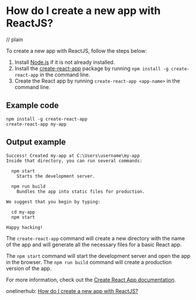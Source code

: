 # How do I create a new app with ReactJS?
// plain

To create a new app with ReactJS, follow the steps below:
1. Install [Node.js](https://nodejs.org/en/) if it is not already installed.
2. Install the [create-react-app](https://www.npmjs.com/package/create-react-app) package by running `npm install -g create-react-app` in the command line.
3. Create the React app by running `create-react-app <app-name>` in the command line.

## Example code

```
npm install -g create-react-app
create-react-app my-app
```

## Output example

```
Success! Created my-app at C:\Users\username\my-app
Inside that directory, you can run several commands:

  npm start
    Starts the development server.

  npm run build
    Bundles the app into static files for production.

We suggest that you begin by typing:

  cd my-app
  npm start

Happy hacking!
```

The `create-react-app` command will create a new directory with the name of the app and will generate all the necessary files for a basic React app.

The `npm start` command will start the development server and open the app in the browser. The `npm run build` command will create a production version of the app.

For more information, check out the [Create React App documentation](https://create-react-app.dev/docs/getting-started).

onelinerhub: [How do I create a new app with ReactJS?](https://onelinerhub.com/reactjs/how-do-i-create-a-new-app-with-reactjs)